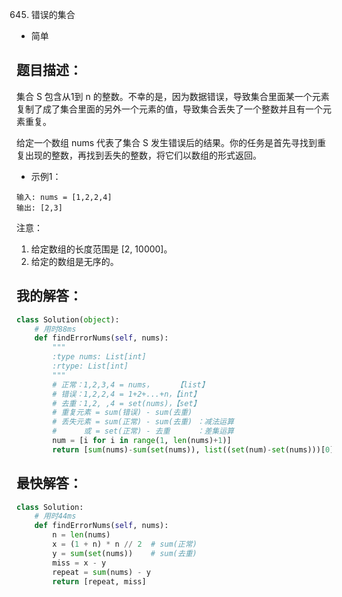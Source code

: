 645. 错误的集合

- 简单

## 题目描述：
集合 S 包含从1到 n 的整数。不幸的是，因为数据错误，导致集合里面某一个元素复制了成了集合里面的另外一个元素的值，导致集合丢失了一个整数并且有一个元素重复。

给定一个数组 nums 代表了集合 S 发生错误后的结果。你的任务是首先寻找到重复出现的整数，再找到丢失的整数，将它们以数组的形式返回。

- 示例1：
```
输入: nums = [1,2,2,4]
输出: [2,3]
```

注意：
1. 给定数组的长度范围是 [2, 10000]。
2. 给定的数组是无序的。

## 我的解答：
``` python
class Solution(object):
    # 用时88ms
    def findErrorNums(self, nums):
        """
        :type nums: List[int]
        :rtype: List[int]
        """
        # 正常：1,2,3,4 = nums，     【list】
        # 错误：1,2,2,4 = 1+2+...+n，【int】
        # 去重：1,2, ,4 = set(nums)，【set】
        # 重复元素 = sum(错误) - sum(去重)
        # 丢失元素 = sum(正常) - sum(去重) ：减法运算
        #      或 = set(正常) - 去重      ：差集运算
        num = [i for i in range(1, len(nums)+1)]
        return [sum(nums)-sum(set(nums)), list((set(num)-set(nums)))[0]]
```

## 最快解答：
``` python
class Solution:
    # 用时44ms
    def findErrorNums(self, nums):
        n = len(nums)
        x = (1 + n) * n // 2  # sum(正常)
        y = sum(set(nums))    # sum(去重)
        miss = x - y
        repeat = sum(nums) - y
        return [repeat, miss]
```
